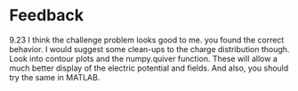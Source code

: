 # Feedback
9.23
I think the challenge problem looks good to me. you found the correct behavior. I would suggest some clean-ups to the charge distribution though. Look into contour plots and the numpy.quiver function. These will allow a much better display of the electric potential and fields. And also, you should try the same in MATLAB.
